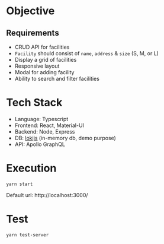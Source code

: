 # Objective
## Requirements
- CRUD API for facilities
- `Facility` should consist of `name`, `address` & `size` (S, M, or L)
- Display a grid of facilities
- Responsive layout
- Modal for adding facility
- Ability to search and filter facilities

# Tech Stack
- Language: Typescript
- Frontend: React, Material-UI
- Backend: Node, Express
- DB: [lokijs](http:/techfort.github.io/lokijs) (in-memory db, demo purpose)
- API: Apollo GraphQL

# Execution
`yarn start`

Default url: http://localhost:3000/

# Test
`yarn test-server`

